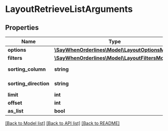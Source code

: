# LayoutRetrieveListArguments

## Properties
Name | Type | Description | Notes
------------ | ------------- | ------------- | -------------
**options** | [**\SayWhenOrderlines\Model\LayoutOptionsModel**](LayoutOptionsModel.md) |  | [optional] 
**filters** | [**\SayWhenOrderlines\Model\LayoutFiltersModel**](LayoutFiltersModel.md) |  | [optional] 
**sorting_column** | **string** | Sorting Column | [optional] 
**sorting_direction** | **string** | Sorting Direction | [optional] 
**limit** | **int** |  | [optional] 
**offset** | **int** |  | [optional] 
**as_list** | **bool** |  | [optional] 

[[Back to Model list]](../README.md#documentation-for-models) [[Back to API list]](../README.md#documentation-for-api-endpoints) [[Back to README]](../README.md)



